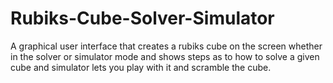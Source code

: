 # Rubiks-Cube-Solver-Simulator
A graphical user interface that creates a rubiks cube on the screen whether in the solver or simulator mode and shows steps as to how to solve a given cube and simulator lets you play with it and scramble the cube.

